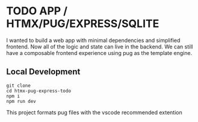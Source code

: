 # TODO APP / HTMX/PUG/EXPRESS/SQLITE
I wanted to build a web app with minimal dependencies and simplified frontend.
Now all of the logic and state can live in the backend. We can still have
a composable frontend experience using pug as the template engine. 

## Local Development
```
git clone
cd htmx-pug-express-todo
npm i 
npm run dev
```

This project formats pug files with the vscode recommended extention

